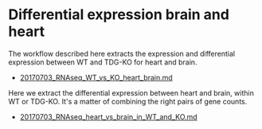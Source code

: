 # Differential expression brain and heart

The workflow described here extracts the expression and differential expression
between WT and TDG-KO for heart and brain.

-   [20170703_RNAseq_WT_vs_KO_heart_brain.md](20170703_RNAseq_WT_vs_KO_heart_brain.md)

Here we extract the differential expression between heart and brain, within
WT or TDG-KO. It's a matter of combining the right pairs of gene counts. 

-   [20170703_RNAseq_heart_vs_brain_in_WT_and_KO.md](20170703_RNAseq_heart_vs_brain_in_WT_and_KO.md)

